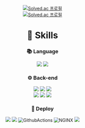 
<div align="center">

[![Solved.ac
프로필](http://mazassumnida.wtf/api/v2/generate_badge?boj=wnsduf9160)](https://solved.ac/wnsdu9160)
  <br>
[![Solved.ac
프로필](http://mazassumnida.wtf/api/v2/generate_badge?boj=wnsduf428)](https://solved.ac/wnsduf428)

  
  # 🔎 Skills
  
  ### 📚 Language
  <img src="https://img.shields.io/badge/java-007396?style=for-the-badge&logo=java&logoColor=white"> <img src="https://img.shields.io/badge/Python-007396?style=for-the-badge&logo=Python&logoColor=#3776AB"> 
  
  ### ⚙️ Back-end
   <img src="https://img.shields.io/badge/spring_boot-6DB33F?style=for-the-badge&logo=springboot&logoColor=white"> <img src="https://img.shields.io/badge/spring_rest_docs-6DB33F?style=for-the-badge"> <img src="https://img.shields.io/badge/spring_security-6DB33F?style=for-the-badge&logo=springsecurity&logoColor=white"> <br>
  <img src="https://img.shields.io/badge/querydsl-0289CF?style=for-the-badge"> <img src="https://img.shields.io/badge/mysql-4479A1?style=for-the-badge&logo=mysql&logoColor=white">  <img src="https://img.shields.io/badge/spring_data_jpa-6DB33F?style=for-the-badge">
  
  ### 🚀 Deploy
<img src="https://img.shields.io/badge/Amazon EC2-FF9900?style=for-the-badge&logo=AmazonEC2&logoColor=white"> <img src="https://img.shields.io/badge/Amazon RDS-527FFF?style=for-the-badge&logo=AmazonRDS&logoColor=white"> <img alt="GithubActions" src="https://img.shields.io/badge/Github Actions-2088FF.svg?&style=for-the-badge&logo=GithubActions&logoColor=white"/> <img alt="NGINX" src="https://img.shields.io/badge/NGINX-009639.svg?&style=for-the-badge&logo=NGINX&logoColor=white"> <img src="https://img.shields.io/badge/gradle-02303A?style=for-the-badge&logo=gradle&logoColor=white">
